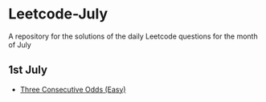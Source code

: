 # Leetcode-July
A repository for the solutions of the daily Leetcode questions for the month of July

## 1st July
- [Three Consecutive Odds (Easy)](https://leetcode.com/problems/three-consecutive-odds/description/?envType=daily-question&envId=2024-07-01)